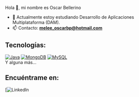 Hola 👋, mi nombre es Oscar Bellerino 

- 🌱 Actualmente estoy estudiando Desarrollo de Aplicaciones Multiplataforma (DAM).
- 📫 Contacto: **melee_oscarbp@hotmail.com**

## Tecnologías:
[![Java](https://img.shields.io/badge/Java-007396?style=for-the-badge&logo=java&logoColor=white&labelColor=101010)]()
[![MongoDB](https://img.shields.io/badge/MongoDB-47A248?style=for-the-badge&logo=mongodb&logoColor=white&labelColor=101010)]()
[![MySQL](https://img.shields.io/badge/MySQL-4479A1?style=for-the-badge&logo=mysql&logoColor=white&labelColor=101010)]()
</br>
Y alguna más...

## Encuéntrame en:

[![LinkedIn](https://www.linkedin.com/in/oscarbellerinoplaza/)
